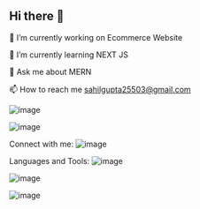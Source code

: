 ## Hi there 👋

<!--
**Sahilhhh/Sahilhhh** is a ✨ _special_ ✨ repository because its `README.md` (this file) appears on your GitHub profile.

Here are some ideas to get you started:

- 🔭 I’m currently working on ...
- 🌱 I’m currently learning ...
- 👯 I’m looking to collaborate on ...
- 🤔 I’m looking for help with ...
- 💬 Ask me about ...
- 📫 How to reach me: ...
- 😄 Pronouns: ...
- ⚡ Fun fact: ...
-->
🔭 I’m currently working on Ecommerce Website                                                       
 
🌱 I’m currently learning NEXT JS

💬 Ask me about MERN

📫 How to reach me sahilgupta25503@gmail.com 


  ![image](https://github.com/Sahilhhh/Sahilhhh/assets/109064806/96619338-69c1-449b-af25-5ff1c3549b09)

![image](https://github.com/Sahilhhh/Sahilhhh/assets/109064806/7a194ff6-84db-462f-9ca5-30c45b5af22d)

Connect with me:
![image](https://github.com/Sahilhhh/Sahilhhh/assets/109064806/d49dc226-5834-48dd-8496-a52056643411)

Languages and Tools:
![image](https://github.com/Sahilhhh/Sahilhhh/assets/109064806/2c384b94-f3a5-41eb-bb1b-4ba2b5f03260)

![image](https://github.com/Sahilhhh/Sahilhhh/assets/109064806/6792456b-3fad-416a-8efc-5d6bc1457616)

![image](https://github.com/Sahilhhh/Sahilhhh/assets/109064806/717f6a0b-6fe9-40f5-b5f4-14edb391e5d2)


